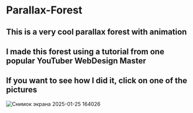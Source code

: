 # Parallax-Forest
## This is a very cool parallax forest with animation
## I made this forest using a tutorial from one popular YouTuber WebDesign Master
## If you want to see how I did it, click on one of the pictures
![Снимок экрана 2025-01-25 164026](https://glinskiarseni.github.io/Urus/)
